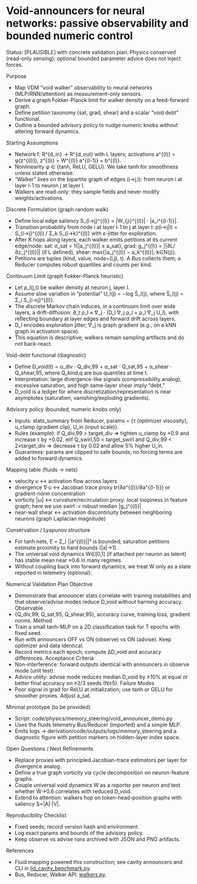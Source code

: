 # Void-announcers for neural networks: passive observability and bounded numeric control

Status: [PLAUSIBLE] with concrete validation plan. Physics conserved (read-only sensing); optional bounded parameter advice does not inject forces.

Purpose
- Map VDM “void walker” observability to neural networks (MLP/RNN/attention) as measurement-only sensors.
- Derive a graph Fokker-Planck limit for walker density on a feed-forward graph.
- Define petition taxonomy (sat, grad, shear) and a scalar “void debt” functional.
- Outline a bounded advisory policy to nudge numeric knobs without altering forward dynamics.

Starting Assumptions
- Network f: R^{d_in} -> R^{d_out} with L layers; activations a^{(l)} = φ(z^{(l)}), z^{(l)} = W^{(l)} a^{(l-1)} + b^{(l)}.
- Nonlinearity φ ∈ {tanh, ReLU, GELU}. We take tanh for smoothness unless stated otherwise.
- “Walker” lives on the bipartite graph of edges (i->j,l): from neuron i at layer l-1 to neuron j at layer l.
- Walkers are read-only: they sample fields and never modify weights/activations.

Discrete Formulation (graph random walk)
- Define local edge saliency S_{i→j}^{(l)} = |W_{ji}^{(l)}| · |a_i^{(l-1)}|.
- Transition probability from node i at layer l-1 to j at layer l:
  p(i→j|l) = S_{i→j}^{(l)} / Σ_k S_{i→k}^{(l)} with ε-jitter for exploration.
- After K hops along layers, each walker emits petitions at its current edge/node:
  sat: σ_sat = 1{|a_j^{(l)}| ≥ a_sat}, grad: g_j^{(l)} = ||∂L/∂z_j^{(l)}|| (if L defined), shear: max{|a_j^{(l)} − a_k^{(l)}|: k∈N(j)}.
- Petitions are tuples (kind, value, node=(l,j), t). A Bus collects them; a Reducer computes robust quantiles and counts per kind.

Continuum Limit (graph Fokker-Planck heuristic)
- Let ρ_l(j,t) be walker density at neuron j, layer l.
- Assume slow variation in “potential” U_l(j) = −log S̄_l(j), where S̄_l(j) = Σ_i S_{i→j}^{(l)}.
- The discrete Markov chain induces, in a continuum limit over wide layers, a drift-diffusion:
  ∂_t ρ_l ≈ ∇_j · (D_l ∇_j ρ_l + ρ_l ∇_j U_l), with reflecting boundary at layer edges and forward drift across layers.
- D_l encodes exploration jitter; ∇_j is graph gradient (e.g., on a kNN graph in activation space).
- This equation is descriptive; walkers remain sampling artifacts and do not back-react.

Void-debt functional (diagnostic)
- Define D_void(t) = α_div · Q_div,99 + α_sat · Q_sat,95 + α_shear · Q_shear,95, where Q_kind,q are bus quantiles at time t.
- Interpretation: large divergence-like signals (compressibility analog), excessive saturation, and high same-layer shear imply “debt.”
- D_void is a ledger for where discretization/representation is near asymptotes (saturation, vanishing/exploding gradients).

Advisory policy (bounded, numeric knobs only)
- Inputs: stats_summary from Reducer, params = {τ (optimizer viscosity), u_clamp (gradient clip), U_in (input scale)}.
- Rules (example): if Q_div,99 > target_div ⇒ tighten u_clamp by ×0.9 and increase τ by +0.02.
  elif Q_swirl,50 < target_swirl and Q_div,99 < 2×target_div ⇒ decrease τ by 0.02 and allow 5% higher U_in.
- Guarantees: params are clipped to safe bounds; no forcing terms are added to forward dynamics.

Mapping table (fluids → nets)
- velocity u ↔ activation flow across layers
- divergence ∇·u ↔ Jacobian trace proxy tr(∂a^{(l)}/∂a^{(l-1)}) or gradient-norm concentration
- vorticity |ω| ↔ curvature/recirculation proxy: local loopiness in feature graph; here we use swirl := robust median |g_j^{(l)}|
- near-wall shear ↔ activation discontinuity between neighboring neurons (graph Laplacian magnitude)

Conservation / Lyapunov structure
- For tanh nets, E = Σ_l ||a^{(l)}||² is bounded; saturation petitions estimate proximity to hard bounds (|a|→1).
- The universal void dynamics W∈[0,1] (if attached per neuron as latent) has stable mean near ≈0.6 in many regimes.
- Without coupling back into forward dynamics, we treat W only as a state reported in telemetry (optional).

Numerical Validation Plan
Objective
- Demonstrate that announcer stats correlate with training instabilities and that observe/advise modes reduce D_void without harming accuracy.
Observable
- {Q_div,99, Q_sat,95, Q_shear,95}, accuracy curve, training loss, gradient norms.
Method
- Train a small tanh-MLP on a 2D classification task for T epochs with fixed seed.
- Run with announcers OFF vs ON (observe) vs ON (advise). Keep optimizer and data identical.
- Record metrics each epoch; compute ΔD_void and accuracy differences.
Acceptance Criteria
- Non-interference: forward outputs identical with announcers in observe mode (unit test).
- Advice utility: advise mode reduces median D_void by ≥10% at equal or better final accuracy on ≥2/3 seeds (N≥5).
Failure Modes
- Poor signal in grad for ReLU at initialization; use tanh or GELU for smoother proxies. Adjust a_sat.

Minimal prototype (to be provided)
- Script: code/physics/memory_steering/void_announcer_demo.py
- Uses the fluids telemetry Bus/Reducer (imported) and a simple MLP.
- Emits logs → derivation/code/outputs/logs/memory_steering and a diagnostic figure with petition markers on hidden-layer index space.

Open Questions / Next Refinements
- Replace proxies with principled Jacobian-trace estimators per layer for divergence analog.
- Define a true graph vorticity via cycle decomposition on neuron-feature graphs.
- Couple universal void dynamics W as a reporter per neuron and test whether W̄→0.6 correlates with reduced D_void.
- Extend to attention: walkers hop on token-head-position graphs with saliency S∝|A|·|V|.

Reproducibility Checklist
- Fixed seeds; record version hash and environment.
- Log exact params and bounds of the advisory policy.
- Keep observe vs advise runs archived with JSON and PNG artifacts.

References
- Fluid mapping powered this construction; see cavity announcers and CLI in [lid_cavity_benchmark.py](Prometheus_VDM/derivation/code/physics/fluid_dynamics/lid_cavity_benchmark.py:356).
- Bus, Reducer, Walker API: [walkers.py](Prometheus_VDM/derivation/code/physics/fluid_dynamics/telemetry/walkers.py:1).